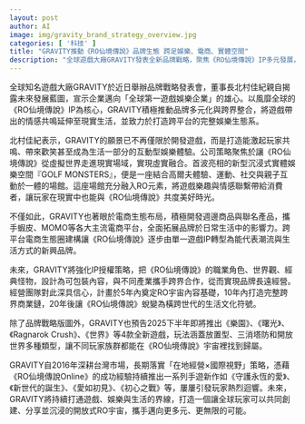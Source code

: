 ```yaml
---
layout: post
author: AI
image: img/gravity_brand_strategy_overview.jpg
categories: [ '科技' ]
title: "GRAVITY推動《RO仙境傳說》品牌生態 跨足娛樂、電商、實體空間"
description: "全球遊戲大廠GRAVITY發表全新品牌戰略，聚焦《RO仙境傳說》IP多元發展，跨足高爾夫實體娛樂場館、電商聯名、授權合作，並預告五年內奠定RO宇宙內容基礎，未來陸續推出多款新作，開創橫跨娛樂與生活的創新品牌生態。"
---
```

全球知名遊戲大廠GRAVITY於近日舉辦品牌戰略發表會，董事長北村佳紀親自揭露未來發展藍圖，宣示企業邁向「全球第一遊戲娛樂企業」的雄心。以風靡全球的《RO仙境傳說》IP為核心，GRAVITY積極推動品牌多元化與跨界整合，將遊戲帶出的情感共鳴延伸至現實生活，並致力於打造跨平台的完整娛樂生態系。

北村佳紀表示，GRAVITY的願景已不再僅限於開發遊戲，而是打造能激起玩家共鳴、帶來歡笑甚至成為生活一部分的互動型娛樂體驗。公司策略聚焦於讓《RO仙境傳說》從虛擬世界走進現實場域，實現虛實融合。首波亮相的新型沉浸式實體娛樂空間『GOLF MONSTERS』，便是一座結合高爾夫體驗、運動、社交與親子互動於一體的場館。這座場館充分融入RO元素，將遊戲樂趣與情感聯繫帶給消費者，讓玩家在現實中也能與《RO仙境傳說》共度美好時光。

不僅如此，GRAVITY也著眼於電商生態布局，積極開發週邊商品與聯名產品，攜手蝦皮、MOMO等各大主流電商平台，全面拓展品牌於日常生活中的影響力。跨平台電商生態圈建構讓《RO仙境傳說》逐步由單一遊戲IP轉型為能代表潮流與生活方式的新興品牌。

未來，GRAVITY將強化IP授權策略，把《RO仙境傳說》的職業角色、世界觀、經典怪物，設計為可包裝內容，與不同產業攜手跨界合作，從而實現品牌長遠經營。經營團隊對此深具信心，計畫於5年內奠定RO宇宙內容基礎，10年內打造完整跨界商業鏈，20年後讓《RO仙境傳說》蛻變為橫跨世代的生活文化符號。

除了品牌戰略版圖外，GRAVITY也預告2025下半年即將推出《樂園》、《曙光》、《Ragnarok Crush》、《世界》等4款全新遊戲，玩法涵蓋放置型、三消塔防和開放世界多種類型，讓不同玩家族群都能在《RO仙境傳說》宇宙裡找到歸屬。 

GRAVITY自2016年深耕台灣市場，長期落實「在地經營×國際視野」策略，憑藉《RO仙境傳說Online》的成功經驗持續推出一系列手遊新作如《守護永恆的愛》、《新世代的誕生》、《愛如初見》、《初心之戰》等，屢屢引發玩家熱烈迴響。未來，GRAVITY將持續打通遊戲、娛樂與生活的界線，打造一個讓全球玩家可以共同創建、分享並沉浸的開放式RO宇宙，攜手邁向更多元、更無限的可能。